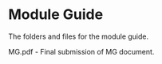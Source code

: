 # Module Guide

The folders and files for the module guide.

MG.pdf - Final submission of MG document.
